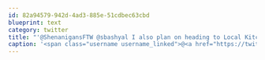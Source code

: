 ```yaml
---
id: 82a94579-942d-4ad3-885e-51cdbec63cbd
blueprint: text
category: twitter
title: "'@ShenanigansFTW @sbashyal I also plan on heading to Local Kitchen tonight. see you guys there!"
caption: '<span class="username username_linked">@<a href="https://twitter.com/ShenanigansFTW" title="Tiffany">ShenanigansFTW</a></span> <span class="username username_linked">@<a href="https://twitter.com/sbashyal" title="Shishir Bashyal">sbashyal</a></span> I also plan on heading to Local Kitchen tonight. see you guys there!'
---
```

